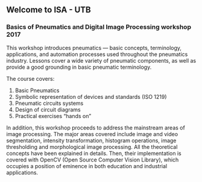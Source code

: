 ## Welcome to ISA - UTB

### Basics of Pneumatics and Digital Image Processing workshop 2017

This workshop introduces pneumatics —  basic concepts, terminology, applications, and automation processes used throughout the pneumatics industry. Lessons cover a wide variety of pneumatic components, as well as provide a good grounding in basic pneumatic terminology.

The course covers:
1.	Basic Pneumatics
2.	Symbolic representation of devices and standards (ISO 1219) 
3.	Pneumatic circuits systems
4.	Design of circuit diagrams
5.	Practical exercises “hands on”

In addition, this workshop proceeds to address the mainstream areas of image processing. The major areas covered include image and video segmentation, intensity transformation, histogram operations, image thresholding and morphological image processing.  All the theoretical concepts have been explained in details. Then, their implementation is covered with OpenCV (Open Source Computer Vision Library), which occupies a position of eminence in both education and industrial applications.




